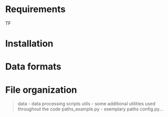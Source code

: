 # Requirements

TF

# Installation


# Data formats

# File organization

> data - data processing scripts
> utils - some additional utilities used throughout the code
> paths_example.py - exemplary paths
> config.py...
